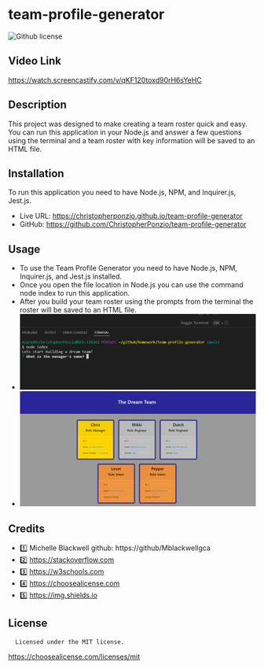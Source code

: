 # team-profile-generator

  ![Github license](https://img.shields.io/badge/license-MIT-yellowgreen.svg)

  ## Video Link
  https://watch.screencastify.com/v/qKF120toxd90rH6sYeHC
  
  ## Description
  This project was designed to make creating a team roster quick and easy. You can run this application in your Node.js and answer a few questions using the terminal and a team roster with key information will be saved to an HTML file.
  
  ## Installation
  To run this application you need to have Node.js, NPM, and Inquirer.js, Jest.js. 
  * Live URL: https://christopherponzio.github.io/team-profile-generator
  * GitHub: https://github.com/ChristopherPonzio/team-profile-generator
  
  ## Usage
  * To use the Team Profile Generator you need to have Node.js, NPM, Inquirer.js, and Jest.js installed.
  * Once you open the file location in Node.js you can use the command node index to run this application.
  * After you build your team roster using the prompts from the terminal the roster will be saved to an HTML file.
  * ![Demo Screenshot](./dist/assets/images/teamProfile1.png)
  * ![Demo Screenshot](./dist/assets/images/teamProfile2.png)
  

  ## Credits
  * 1️⃣ Michelle Blackwell github: https://github/Mblackwellgca 
  * 2️⃣ https://stackoverflow.com 
  * 3️⃣ https://w3schools.com 
  * 4️⃣ https://choosealicense.com 
  * 5️⃣ https://img.shields.io
  
  ## License
      Licensed under the MIT license.
  https://choosealicense.com/licenses/mit
  
